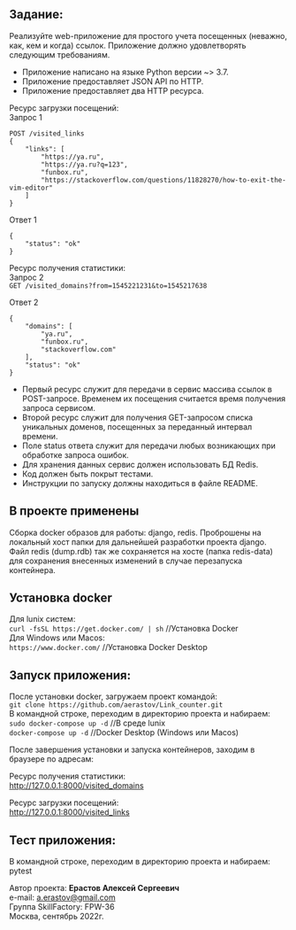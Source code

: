 ## Задание:
Реализуйте web-приложение для простого учета посещенных (неважно, как, кем и когда)
ссылок. Приложение должно удовлетворять следующим требованиям.  
- Приложение написано на языке Python версии ~> 3.7. 
- Приложение предоставляет JSON API по HTTP. 
- Приложение предоставляет два HTTP ресурса.

Ресурс загрузки посещений:  
Запрос 1
```
POST /visited_links
{
    "links": [
        "https://ya.ru",
        "https://ya.ru?q=123",
        "funbox.ru",
        "https://stackoverflow.com/questions/11828270/how-to-exit-the-vim-editor"
    ]
}
```
Ответ 1
```
{ 
    "status": "ok" 
}
```

Ресурс получения статистики:  
Запрос 2  
`GET /visited_domains?from=1545221231&to=1545217638`

Ответ 2
```
{ 
    "domains": [
        "ya.ru", 
        "funbox.ru", 
        "stackoverflow.com"
    ],
    "status": "ok" 
} 
```
- Первый ресурс служит для передачи в сервис массива ссылок в POST-запросе. Временем их посещения считается время получения запроса сервисом. 
- Второй ресурс служит для получения GET-запросом списка уникальных доменов, посещенных за переданный интервал времени. 
- Поле status ответа служит для передачи любых возникающих при обработке запроса ошибок. 
- Для хранения данных сервис должен использовать БД Redis.
- Код должен быть покрыт тестами. 
- Инструкции по запуску должны находиться в файле README.

## В проекте применены
Сборка docker образов для работы: django, redis.
Проброшены на локальный хост папки для дальнейшей разработки проекта django.
Файл redis (dump.rdb) так же сохраняется на хосте (папка redis-data) для сохранения внесенных изменений
в случае перезапуска контейнера.

## Установка docker
Для lunix систем:   
```curl -fsSL https://get.docker.com/ | sh``` //Установка Docker  
Для Windows или Macos:  
```https://www.docker.com/``` //Установка Docker Desktop  

## Запуск приложения:  
После установки docker, загружаем проект командой:  
`git clone https://github.com/aerastov/Link_counter.git`  
В командной строке, переходим в директорию проекта и набираем:  
`sudo docker-compose up -d`  //В среде lunix  
`docker-compose up -d` //Docker Desktop (Windows или Macos)  

После завершения установки и запуска контейнеров, заходим в браузере по адресам:

Ресурс получения статистики:  
http://127.0.0.1:8000/visited_domains  

Ресурс загрузки посещений:  
http://127.0.0.1:8000/visited_links

## Тест приложения:  
В командной строке, переходим в директорию проекта и набираем: pytest

Автор проекта: **Ерастов Алексей Сергеевич**  
e-mail: a.erastov@gmail.com  
Группа SkillFactory: FPW-36  
Москва, сентябрь 2022г.